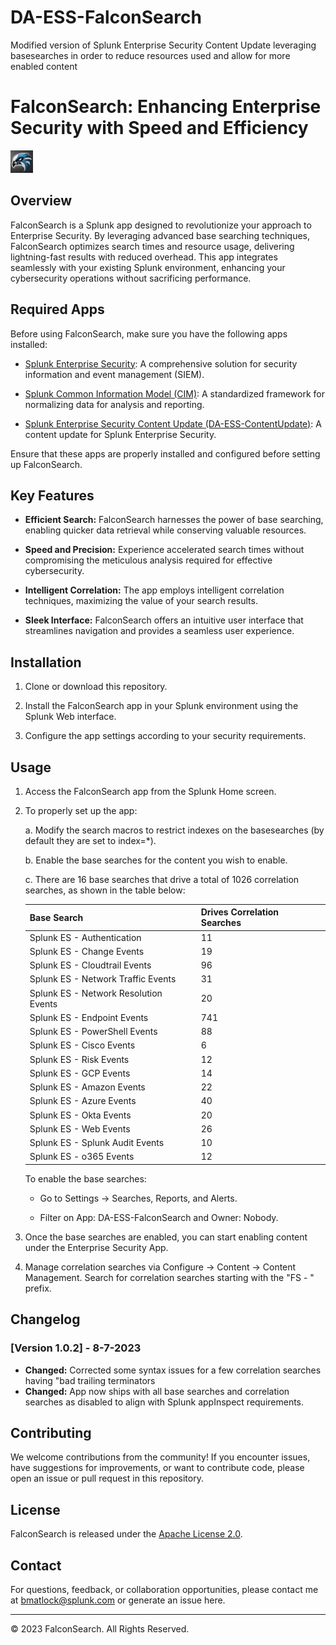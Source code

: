 # DA-ESS-FalconSearch
Modified version of Splunk Enterprise Security Content Update leveraging basesearches in order to reduce resources used and allow for more enabled content
# FalconSearch: Enhancing Enterprise Security with Speed and Efficiency

![FalconSearch Logo](static/appIcon.png)

## Overview

FalconSearch is a Splunk app designed to revolutionize your approach to Enterprise Security. By leveraging advanced base searching techniques, FalconSearch optimizes search times and resource usage, delivering lightning-fast results with reduced overhead. This app integrates seamlessly with your existing Splunk environment, enhancing your cybersecurity operations without sacrificing performance.

## Required Apps

Before using FalconSearch, make sure you have the following apps installed:

- [Splunk Enterprise Security](https://splunkbase.splunk.com/app/263): A comprehensive solution for security information and event management (SIEM).

- [Splunk Common Information Model (CIM)](https://splunkbase.splunk.com/app/1621/): A standardized framework for normalizing data for analysis and reporting.

- [Splunk Enterprise Security Content Update (DA-ESS-ContentUpdate)](https://splunkbase.splunk.com/app/3449/): A content update for Splunk Enterprise Security.

Ensure that these apps are properly installed and configured before setting up FalconSearch.

## Key Features

- **Efficient Search:** FalconSearch harnesses the power of base searching, enabling quicker data retrieval while conserving valuable resources.

- **Speed and Precision:** Experience accelerated search times without compromising the meticulous analysis required for effective cybersecurity.

- **Intelligent Correlation:** The app employs intelligent correlation techniques, maximizing the value of your search results.

- **Sleek Interface:** FalconSearch offers an intuitive user interface that streamlines navigation and provides a seamless user experience.

## Installation

1. Clone or download this repository.

2. Install the FalconSearch app in your Splunk environment using the Splunk Web interface.

3. Configure the app settings according to your security requirements.

## Usage

1. Access the FalconSearch app from the Splunk Home screen.

2. To properly set up the app:

    a. Modify the search macros to restrict indexes on the basesearches (by default they are set to index=*).
    
    b. Enable the base searches for the content you wish to enable.
    
    c. There are 16 base searches that drive a total of 1026 correlation searches, as shown in the table below:

    | Base Search                    | Drives Correlation Searches |
    |-------------------------------|-----------------------------|
    | Splunk ES - Authentication    | 11                          |
    | Splunk ES - Change Events     | 19                          |
    | Splunk ES - Cloudtrail Events | 96                          |
    | Splunk ES - Network Traffic Events | 31 |
    | Splunk ES - Network Resolution Events | 20 |
    | Splunk ES - Endpoint Events | 741 |
    | Splunk ES - PowerShell Events | 88 |
    | Splunk ES - Cisco Events | 6 |
    | Splunk ES - Risk Events | 12 |
    | Splunk ES - GCP Events | 14 |
    | Splunk ES - Amazon Events | 22 |
    | Splunk ES - Azure Events | 40 |
    | Splunk ES - Okta Events | 20 |
    | Splunk ES - Web Events | 26 |
    | Splunk ES - Splunk Audit Events | 10 |
    | Splunk ES - o365 Events | 12 |
    
    To enable the base searches:
    
    - Go to Settings -> Searches, Reports, and Alerts.
    
    - Filter on App: DA-ESS-FalconSearch and Owner: Nobody.
    
3. Once the base searches are enabled, you can start enabling content under the Enterprise Security App.

4. Manage correlation searches via Configure -> Content -> Content Management. Search for correlation searches starting with the "FS - " prefix.

## Changelog

### [Version 1.0.2] - 8-7-2023

- **Changed:** Corrected some syntax issues for a few correlation searches having "bad trailing terminators
- **Changed:** App now ships with all base searches and correlation searches as disabled to align with Splunk appInspect requirements.

## Contributing

We welcome contributions from the community! If you encounter issues, have suggestions for improvements, or want to contribute code, please open an issue or pull request in this repository.

## License

FalconSearch is released under the [Apache License 2.0](LICENSE).

## Contact

For questions, feedback, or collaboration opportunities, please contact me at bmatlock@splunk.com or generate an issue here.

---

© 2023 FalconSearch. All Rights Reserved.
